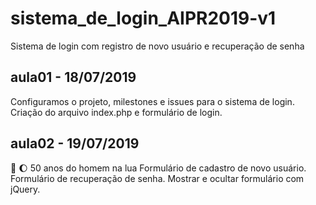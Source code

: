 # sistema_de_login_AIPR2019-v1
Sistema de login com registro de novo usuário e recuperação de senha

## aula01 - 18/07/2019
Configuramos o projeto, milestones e issues para o sistema de login.
Criação do arquivo index.php e formulário de login.


## aula02 - 19/07/2019
:rocket: :moon: 50 anos do homem na lua
Formulário de cadastro de novo usuário.
Formulário de recuperação de senha.
Mostrar e ocultar formulário com jQuery.
